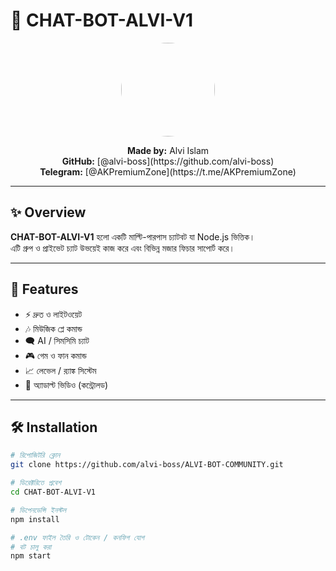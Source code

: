 # 🤖 CHAT-BOT-ALVI-V1

<p align="center">
  <img src="https://i.imgur.com/1SrDIOM.jpeg" width="150" height="150" style="border-radius:50%;">
</p>

<p align="center">
  <strong>Made by:</strong> Alvi Islam<br>
  <strong>GitHub:</strong> [@alvi-boss](https://github.com/alvi-boss)<br>
  <strong>Telegram:</strong> [@AKPremiumZone](https://t.me/AKPremiumZone)
</p>

---

## ✨ Overview
**CHAT-BOT-ALVI-V1** হলো একটি মাল্টি-পারপাস চ্যাটবট যা Node.js ভিত্তিক।  
এটি গ্রুপ ও প্রাইভেট চ্যাট উভয়েই কাজ করে এবং বিভিন্ন মজার ফিচার সাপোর্ট করে।

---

## 🚀 Features

- ⚡ দ্রুত ও লাইটওয়েট
- 🎶 মিউজিক প্লে কমান্ড
- 🗨️ AI / সিমসিমি চ্যাট
- 🎮 গেম ও ফান কমান্ড
- 📈 লেভেল / র‍্যাঙ্ক সিস্টেম
- 🔞 অ্যাডাল্ট ভিডিও (কন্ট্রোলড)

---

## 🛠 Installation

```bash
# রিপোজিটরি ক্লোন
git clone https://github.com/alvi-boss/ALVI-BOT-COMMUNITY.git

# ডিরেক্টরিতে প্রবেশ
cd CHAT-BOT-ALVI-V1

# ডিপেনডেন্সি ইনস্টল
npm install

# .env ফাইল তৈরি ও টোকেন / কনফিগ যোগ
# বট চালু করা
npm start
